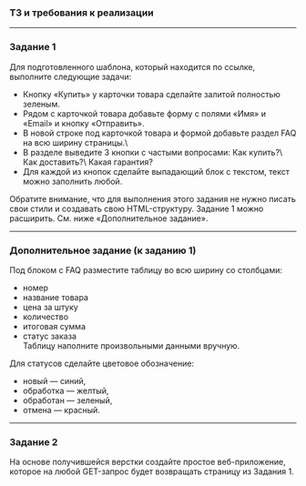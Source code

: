 ### ТЗ и требования к реализации

***

### Задание 1

Для подготовленного шаблона, который находится по ссылке, выполните следующие задачи:
- Кнопку «Купить» у карточки товара сделайте залитой полностью зеленым.
- Рядом с карточкой товара добавьте форму с полями «Имя» и «Email» и кнопку «Отправить».
- В новой строке под карточкой товара и формой добавьте раздел FAQ на всю ширину страницы.\
- В разделе выведите 3 кнопки с частыми вопросами: Как купить?\ Как доставить?\ Какая гарантия?
- Для каждой из кнопок сделайте выпадающий блок с текстом, текст можно заполнить любой.

Обратите внимание, что для выполнения этого задания не нужно писать свои стили и создавать свою HTML-структуру.
Задание 1 можно расширить. См. ниже «Дополнительное задание».

***

### Дополнительное задание (к заданию 1)
Под блоком с FAQ разместите таблицу во всю ширину со столбцами: 
- номер 
- название товара 
- цена за штуку
- количество
- итоговая сумма
- статус заказа\
Таблицу наполните произвольными данными вручную.

Для статусов сделайте цветовое обозначение:
- новый — синий,
- обработка — желтый,
- обработан — зеленый,
- отмена — красный.

***

### Задание 2
На основе получившейся верстки создайте простое веб-приложение, которое на любой GET-запрос будет возвращать страницу из Задания 1.


